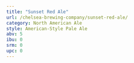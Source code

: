 ```yaml
---
title: "Sunset Red Ale"
url: /chelsea-brewing-company/sunset-red-ale/
category: North American Ale
style: American-Style Pale Ale
abv: 5
ibu: 0
srm: 0
upc: 0
---
```


